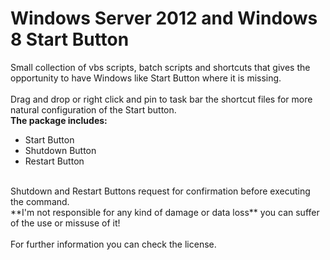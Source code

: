 # Windows Server 2012 and Windows 8 Start Button

Small collection of vbs scripts, batch scripts and shortcuts that gives the opportunity to have Windows like Start Button where it is missing.<br /><br />
Drag and drop or right click and pin to task bar the shortcut files for more natural configuration of the Start button.<br />
**The package includes:**<br />
* Start Button<br />
* Shutdown Button<br />
* Restart Button<br />
<br />
Shutdown and Restart Buttons request for confirmation before executing the command.<br />
**I'm not responsible for any kind of damage or data loss** you can suffer of the use or missuse of
it!<br />
<br />
For further information you can check the license.
